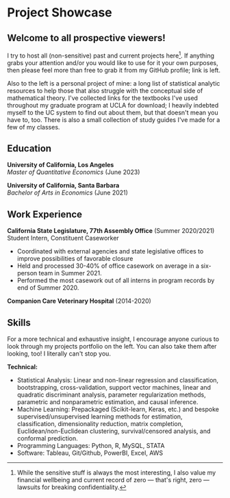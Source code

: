 # Project Showcase

## Welcome to all prospective viewers!

I try to host all (non-sensitive) past and current projects here[^1]. If anything grabs your attention and/or you would like to use for it your own purposes, then please feel more than free to grab it from my GitHub profile; link is left.

[^1]: While the sensitive stuff is always the most interesting, I also value my financial wellbeing and current record of zero — that's right, zero — lawsuits for breaking confidentiality.

Also to the left is a personal project of mine: a long list of statistical analytic resources to help those that also struggle with the conceptual side of mathematical theory. I've collected links for the textbooks I've used throughout my graduate program at UCLA for download; I heavily indebted myself to the UC system to find out about them, but that doesn't mean you have to, too. There is also a small collection of study guides I've made for a few of my classes.

## Education
**University of California, Los Angeles** <br>
*Master of Quantitative Economics* (June 2023)

**University of California, Santa Barbara** <br>
*Bachelor of Arts in Economics* (June 2021)

## Work Experience
**California State Legislature, 77th Assembly Office** (Summer 2020/2021)
Student Intern, Constituent Caseworker

- Coordinated with external agencies and state legislative offices to improve possibilities of favorable closure
- Held and processed 30-40% of office casework on average in a six-person team in Summer 2021.
- Performed the most casework out of all interns in program records by end of Summer 2020.

**Companion Care Veterinary Hospital** (2014-2020)

## Skills

For a more technical and exhaustive insight, I encourage anyone curious to look through my projects portfolio on the left. You can also take them after looking, too! I literally can't stop you.

**Technical:**
- Statistical Analysis: Linear and non-linear regression and classification, bootstrapping, cross-validation, support vector machines, linear and quadratic discriminant analysis, parameter regularization methods, parametric and nonparametric estimation, and causal inference.
- Machine Learning: Prepackaged (Scikit-learn, Keras, etc.) and bespoke supervised/unsupervised learning methods for estimation, classification, dimensionality reduction, matrix completion, Euclidean/non-Euclidean clustering, survival/censored analysis, and conformal prediction.
- Programming Languages: Python, R, MySQL, STATA
- Software: Tableau, Git/Github, PowerBI, Excel, AWS

